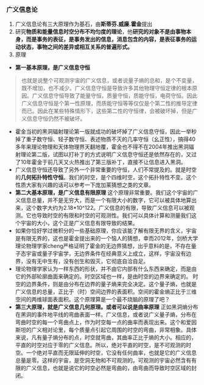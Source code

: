 ### 广义信息论
1. 广义信息论有三大原理作为基石，由**斯蒂芬.威廉.霍金**提出
2. 研究**物质和能量信息时空分布不均匀度的理论**，他**研究的对象不是由事物本身，而是事务的表征，是事务发出的信息，消息包含的内容，是表征事务的运动状态，事物之间的差异或相互关系的普遍形式。**
3. 原理
- **第一基本原理，是广义信息守恒**
> 也就是说整个可观测宇宙的广义信息，或者说量子熵的总和，是个不变量，既不增加，也不减少。广义信息守恒是导致许多其他物理守恒定律的根本原因。广义信息守恒导致了能量守恒，质量守恒，质能守恒，电荷守恒。因此广义信息守恒是个第一性原理，而质能守恒等等仅仅是个第二性的推导定律而已。因此在某些特殊情形下，这些第二性的守恒律，会被破坏掉，但是广义信息守恒仍然不被破坏。
- 霍金当初的黑洞辐射理论第一版就成功的破坏掉了广义信息守恒，因此一举秒掉了重子数守恒、轻子数守恒、表述物质不灭的几率守恒（幺正性），搞得40多年来理论物理和天体物理界天翻地覆，霍金也不得不在2004年推出黑洞辐射理论第二版，试图以打补丁的方式说明广义信息守恒还是依然存在的，又过了10年霍金于前几天又火热推出了第三版补丁，直接不让信息进入黑洞。
- 广义信息守恒还导致了另外一个非常重要的守恒，人们不常提及的。就是时空的**几何拓扑特性守恒**。我们的时空，是个四维时空，这个拓扑特性不变。这个性质大家有兴趣的话可以参考一下庞加莱猜想之类的文章。
- **第二大基本原理，是广义信息有限原理**
这个原理非常重要。我们这个宇宙的广义信息总量，并不是无穷大，而是一个有限大小的数字，它可以被具体地算出来，这个数字大约为2.18*10^122。广义信息的有限，导致广义信息可以被观测。它也导致时空的有限和时空的可观测性。我们可以具体计算和测量我们这个宇宙的大小，这个正是广义信息有限导致的结果。
- 如果你恰好学过微积分的一些基础原理，你应该能了解有限无界的含义，宇宙是有限无界的，这也是霍金提出来的一个恼人的猜想，幸而2012年，剑桥大学理论物理学家cheng严格证明了霍金的无边界猜想，出乎意料的是，不存在量子态宇宙或量子宇宙学，无边界条件在经典意义上成立，这样，宇宙没有边界，没有无中生有，没有创生和毁灭，它彻底自洽自足。
- 理论物理学家认为一样东西的形状，并不由它内部有什么东西来确定，而是由它的外部轮廓曲面来确定的。时空区域也一样，是由时空的边界来确定的。
时空的边界条件，则是由分布在边界的量子熵来完全决定。这个量子熵，也就是广义信息的总量，正比于（时）空间边界的表面积。空间的霍金熵正比于三维空间的两维球面表面积。这个原理算是一个最不烧脑的原理了吧？
- **第三大原理，就是广义信息几何原理。或者可以说是曲率原理**
正如黑洞熵分布在黑洞的事件地平线的弯曲表面一样。广义信息，或者说广义量子熵，分布在弯曲时空的每一个弯曲点上，作为时空每一点的曲率而表现出来。这个和爱因斯坦的广义相对论里，每个质量点引起它周围的时空的弯曲，非常相象。具体来说，凡有量子熵分布的点，时空就弯曲，其曲率正比于熵的大小。相应的，平直的时空对应于零的广义信息。所以，绝对平直的时空，是不可观测的时空。一个绝对平直而无限延伸的时空，它没有任何曲率，也就是它的广义信息总量是零。这样的宇宙，是空洞无物和不可观测的。可观测的宇宙必然含有有限的广义信息，也就是说它的时空必然是弯曲的，由弯曲而导致时空区域的封闭。